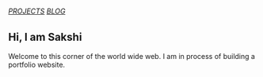###### [PROJECTS](projects.md)    [BLOG](blog.md)

## Hi, I am Sakshi

Welcome to this corner of the world wide web. I am in process of building a portfolio website.

